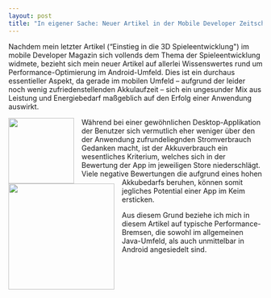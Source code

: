 ```yaml
---
layout: post
title: "In eigener Sache: Neuer Artikel in der Mobile Developer Zeitschrift"
---
```




Nachdem mein letzter Artikel (“Einstieg in die 3D Spieleentwicklung") im mobile Developer Magazin sich vollends dem Thema der Spieleentwicklung widmete, bezieht sich mein neuer Artikel auf allerlei Wissenswertes rund um Performance-Optimierung im Android-Umfeld.
Dies ist ein durchaus essentieller Aspekt, da gerade im mobilen Umfeld – aufgrund der leider noch wenig zufriedenstellenden Akkulaufzeit – sich ein ungesunder Mix aus Leistung und Energiebedarf maßgeblich auf den Erfolg einer Anwendung auswirkt.

<img style="display:inline; float: left; margin-right: 15px;" width=130 src="{{ site.url }}/assets/2011-08-02-mdev-1.jpg">

<img style="display:inline; float: left; margin-right: 15px; clear:left; " width=210 src="{{ site.url }}/assets/2011-08-02-mdev-2.jpg">

Während bei einer gewöhnlichen Desktop-Applikation der Benutzer sich vermutlich eher weniger über den der Anwendung zufrundeliegnden Stromverbrauch Gedanken macht, ist der Akkuverbrauch ein wesentliches Kriterium, welches sich in der Bewertung der App im jeweiligen Store niederschlägt.
Viele negative Bewertungen die aufgrund eines hohen Akkubedarfs beruhen, können somit jegliches Potential einer App im Keim ersticken.

Aus diesem Grund beziehe ich mich in diesem Artikel auf typische Performance-Bremsen, die sowohl im allgemeinen Java-Umfeld, als auch unmittelbar in Android angesiedelt sind.